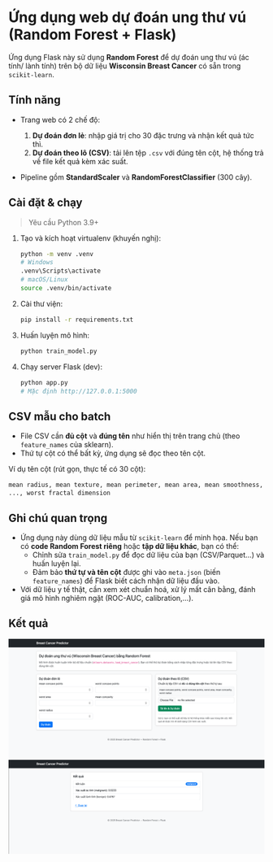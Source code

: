 # Ứng dụng web dự đoán ung thư vú (Random Forest + Flask)

Ứng dụng Flask này sử dụng **Random Forest** để dự đoán ung thư vú (ác tính/ lành tính) trên bộ dữ liệu **Wisconsin Breast Cancer** có sẵn trong `scikit-learn`.

## Tính năng
- Trang web có 2 chế độ:
  1. **Dự đoán đơn lẻ**: nhập giá trị cho 30 đặc trưng và nhận kết quả tức thì.
  2. **Dự đoán theo lô (CSV)**: tải lên tệp `.csv` với đúng tên cột, hệ thống trả về file kết quả kèm xác suất.

- Pipeline gồm **StandardScaler** và **RandomForestClassifier** (300 cây).

## Cài đặt & chạy
> Yêu cầu Python 3.9+

1. Tạo và kích hoạt virtualenv (khuyến nghị):
   ```bash
   python -m venv .venv
   # Windows
   .venv\Scripts\activate
   # macOS/Linux
   source .venv/bin/activate
   ```

2. Cài thư viện:
   ```bash
   pip install -r requirements.txt
   ```

3. Huấn luyện mô hình:
   ```bash
   python train_model.py
   ```

4. Chạy server Flask (dev):
   ```bash
   python app.py
   # Mặc định http://127.0.0.1:5000
   ```

## CSV mẫu cho batch
- File CSV cần **đủ cột** và **đúng tên** như hiển thị trên trang chủ (theo `feature_names` của sklearn).  
- Thứ tự cột có thể bất kỳ, ứng dụng sẽ đọc theo tên cột.

Ví dụ tên cột (rút gọn, thực tế có 30 cột):
```
mean radius, mean texture, mean perimeter, mean area, mean smoothness, ..., worst fractal dimension
```

## Ghi chú quan trọng
- Ứng dụng này dùng dữ liệu mẫu từ `scikit-learn` để minh họa. Nếu bạn có **code Random Forest riêng** hoặc **tập dữ liệu khác**,
  bạn có thể:
  - Chỉnh sửa `train_model.py` để đọc dữ liệu của bạn (CSV/Parquet…) và huấn luyện lại.
  - Đảm bảo **thứ tự và tên cột** được ghi vào `meta.json` (biến `feature_names`) để Flask biết cách nhận dữ liệu đầu vào.
- Với dữ liệu y tế thật, cần xem xét chuẩn hoá, xử lý mất cân bằng, đánh giá mô hình nghiêm ngặt (ROC-AUC, calibration,…).

## Kết quả
![Image1](https://github.com/Pangorin/breast-cancer-prediction/blob/main/images/Screenshot%202025-09-08%20at%2011.25.16.png)
![Image2](https://github.com/Pangorin/breast-cancer-prediction/blob/main/images/Screenshot%202025-09-08%20at%2011.25.46.png)

